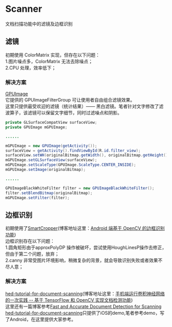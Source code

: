 # Scanner
文档扫描功能中的滤镜及边框识别

## 滤镜
初期使用 ColorMatrix 实现，但存在以下问题：<br>
1.图片噪点多，ColorMatrix 无法去除噪点；<br>
2.CPU 处理，效率低下；<br>

### 解决方案
[GPUImage](https://github.com/cats-oss/android-gpuimage)<br>
它提供的 GPUImageFilterGroup 可让使用者自由组合滤镜效果。<br>
这里只提供最受欢迎的滤镜（统计结果）—— 黑白滤镜。笔者针对文字修改了滤波算子，该滤镜可以保留文字细节，同时过滤噪点和阴影。<br>
```java
private GLSurfaceCompatView surfaceView;
private GPUImage mGPUImage;

......

mGPUImage = new GPUImage(getActivity());
surfaceView = getActivity().findViewById(R.id.filter_view);
surfaceView.setWH(originalBitmap.getWidth(), originalBitmap.getHeight());
mGPUImage.setGLSurfaceView(surfaceView);
mGPUImage.setScaleType(GPUImage.ScaleType.CENTER_INSIDE);
mGPUImage.setImage(originalBitmap);

......

GPUImageBlackWhiteFilter filter = new GPUImageBlackWhiteFilter();
filter.setBlendBitmap(originalBitmap);
mGPUImage.setFilter(filter);
```


## 边框识别
初期使用了[SmartCropper](https://github.com/pqpo/SmartCropper)(博客地址这里：[Android 端基于 OpenCV 的边框识别功能](https://pqpo.me/2017/09/11/opencv-border-recognition/))<br>
边框识别存在以下问题：<br>
1.圆角矩形由于approxPolyDP 操作被破坏，尝试使用HoughLinesP操作去修正，但由于第二个问题，放弃；<br>
2.canny 非常受图片环境影响，稍微复杂的背景，就会导致识别失败或者效果不尽人意；<br>

### 解决方案
[hed-tutorial-for-document-scanning](https://github.com/fengjian0106/hed-tutorial-for-document-scanning)(博客地址这里：[手机端运行卷积神经网络的一次实践 -- 基于 TensorFlow 和 OpenCV 实现文档检测功能](http://fengjian0106.github.io/2017/05/08/Document-Scanning-With-TensorFlow-And-OpenCV/))<br>
这里还有一篇博客参考[Fast and Accurate Document Detection for Scanning](https://blogs.dropbox.com/tech/2016/08/fast-and-accurate-document-detection-for-scanning/)<br>
[hed-tutorial-for-document-scanning](https://github.com/fengjian0106/hed-tutorial-for-document-scanning)只提供了iOS的demo,笔者参考demo，写了Android，在这里提供大家参考。
